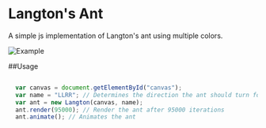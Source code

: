# Langton's Ant

A simple js implementation of Langton's ant using multiple colors.

![Example](/../images/images/example.png?raw=true)

##Usage

```javascript

  var canvas = document.getElementById("canvas");
  var name = "LLRR"; // Determines the direction the ant should turn for each successive color
  var ant = new Langton(canvas, name);
  ant.render(95000); // Render the ant after 95000 iterations
  ant.animate(); // Animates the ant
```

